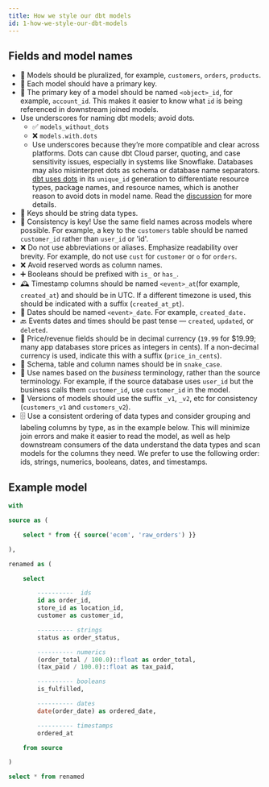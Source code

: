```yaml
---
title: How we style our dbt models
id: 1-how-we-style-our-dbt-models
---
```


## Fields and model names

- 👥 Models should be pluralized, for example, `customers`, `orders`, `products`.
- 🔑 Each model should have a primary key.
- 🔑 The primary key of a model should be named `<object>_id`, for example, `account_id`. This makes it easier to know what `id` is being referenced in downstream joined models.
- Use underscores for naming dbt models; avoid dots.
  - ✅  `models_without_dots`
  - ❌ `models.with.dots`
  - Use underscores because they’re more compatible and clear across platforms. Dots can cause
 dbt Cloud parser, quoting, and case sensitivity issues, especially in systems like Snowflake. Databases may also misinterpret dots as schema or database name separators. [dbt uses dots](https://discourse.getdbt.com/t/why-cant-model-names-contain-dots/422) in its `unique_id` generation to differentiate resource types, package names, and resource names, which is another reason to avoid dots in model name. Read the [discussion](https://github.com/dbt-labs/dbt-core/issues/3246) for more details.
- 🔑 Keys should be string data types.
- 🔑 Consistency is key! Use the same field names across models where possible. For example, a key to the `customers` table should be named `customer_id` rather than `user_id` or 'id'.
- ❌ Do not use abbreviations or aliases. Emphasize readability over brevity. For example, do not use `cust` for `customer` or `o` for `orders`.
- ❌ Avoid reserved words as column names.
- ➕ Booleans should be prefixed with `is_` or `has_`.
- 🕰️ Timestamp columns should be named `<event>_at`(for example, `created_at`) and should be in UTC. If a different timezone is used, this should be indicated with a suffix (`created_at_pt`).
- 📆 Dates should be named `<event>_date`. For example, `created_date.`
- 🔙 Events dates and times should be past tense &mdash; `created`, `updated`, or `deleted`.
- 💱 Price/revenue fields should be in decimal currency (`19.99` for $19.99; many app databases store prices as integers in cents). If a non-decimal currency is used, indicate this with a suffix (`price_in_cents`).
- 🐍 Schema, table and column names should be in `snake_case`.
- 🏦 Use names based on the _business_ terminology, rather than the source terminology. For example, if the source database uses `user_id` but the business calls them `customer_id`, use `customer_id` in the model.
- 🔢 Versions of models should use the suffix `_v1`, `_v2`, etc for consistency (`customers_v1` and `customers_v2`).
- 🗄️ Use a consistent ordering of data types and consider grouping and labeling columns by type, as in the example below. This will minimize join errors and make it easier to read the model, as well as help downstream consumers of the data understand the data types and scan models for the columns they need. We prefer to use the following order: ids, strings, numerics, booleans, dates, and timestamps.

## Example model

```sql
with

source as (

    select * from {{ source('ecom', 'raw_orders') }}

),

renamed as (

    select

        ----------  ids
        id as order_id,
        store_id as location_id,
        customer as customer_id,

        ---------- strings
        status as order_status,

        ---------- numerics
        (order_total / 100.0)::float as order_total,
        (tax_paid / 100.0)::float as tax_paid,

        ---------- booleans
        is_fulfilled,

        ---------- dates
        date(order_date) as ordered_date,

        ---------- timestamps
        ordered_at

    from source

)

select * from renamed
```
